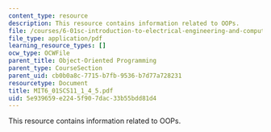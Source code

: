 ```yaml
---
content_type: resource
description: This resource contains information related to OOPs.
file: /courses/6-01sc-introduction-to-electrical-engineering-and-computer-science-i-spring-2011/5e939659e2245f907dac33b55bdd81d4_MIT6_01SCS11_1_4_5.pdf
file_type: application/pdf
learning_resource_types: []
ocw_type: OCWFile
parent_title: Object-Oriented Programming
parent_type: CourseSection
parent_uid: cb0b0a8c-7715-b7fb-9536-b7d77a728231
resourcetype: Document
title: MIT6_01SCS11_1_4_5.pdf
uid: 5e939659-e224-5f90-7dac-33b55bdd81d4
---
```

This resource contains information related to OOPs.
